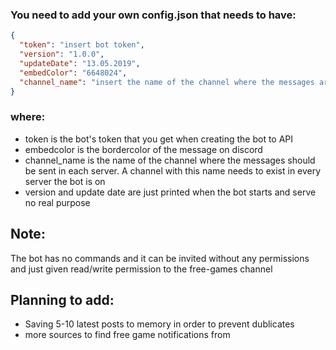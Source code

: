 ### You need to add your own config.json that needs to have:


```json
{
  "token": "insert bot token",
  "version": "1.0.0",
  "updateDate": "13.05.2019",
  "embedColor": "6648024",
  "channel_name": "insert the name of the channel where the messages are sent"
}
```

### where: 
- token is the bot's token that you get when creating the bot to API
- embedcolor is the  bordercolor of the message on discord
- channel_name is the name of the channel where the messages should be sent in each server. A channel with this name needs to exist in every server the bot is on
- version and update date are just printed when the bot starts and serve no real purpose

## Note:
The bot has no commands and it can be invited without any permissions and just given read/write permission to the free-games channel

## Planning to add:
- Saving 5-10 latest posts to memory in order to prevent dublicates
- more sources to find free game notifications from
